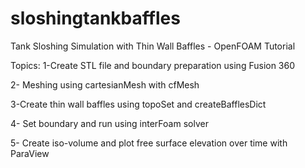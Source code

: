 # sloshingtankbaffles
Tank Sloshing Simulation with Thin Wall Baffles - OpenFOAM Tutorial

Topics:
1-Create STL file and boundary preparation using Fusion 360

2- Meshing using cartesianMesh with cfMesh

3-Create thin wall baffles using topoSet and createBafflesDict

4- Set boundary and run using interFoam solver

5- Create iso-volume and plot free surface elevation over time with ParaView
